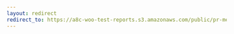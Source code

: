 ```yaml
---
layout: redirect
redirect_to: https://a8c-woo-test-reports.s3.amazonaws.com/public/pr-merge/44156/e2e/index.html
---
```

